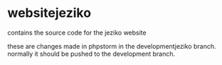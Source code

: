 websitejeziko
=============

contains the source code for the jeziko website

these are changes made in phpstorm in the developmentjeziko branch. normally it should be pushed to the development branch.
